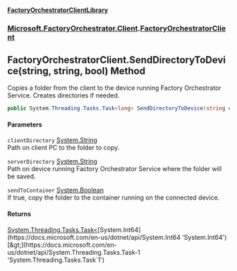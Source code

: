 #### [FactoryOrchestratorClientLibrary](./FactoryOrchestratorClientLibrary.md 'FactoryOrchestratorClientLibrary')
### [Microsoft.FactoryOrchestrator.Client](./Microsoft-FactoryOrchestrator-Client.md 'Microsoft.FactoryOrchestrator.Client').[FactoryOrchestratorClient](./Microsoft-FactoryOrchestrator-Client-FactoryOrchestratorClient.md 'Microsoft.FactoryOrchestrator.Client.FactoryOrchestratorClient')
## FactoryOrchestratorClient.SendDirectoryToDevice(string, string, bool) Method
Copies a folder from the client to the device running Factory Orchestrator Service. Creates directories if needed.  
```csharp
public System.Threading.Tasks.Task<long> SendDirectoryToDevice(string clientDirectory, string serverDirectory, bool sendToContainer=false);
```
#### Parameters
<a name='Microsoft-FactoryOrchestrator-Client-FactoryOrchestratorClient-SendDirectoryToDevice(string_string_bool)-clientDirectory'></a>
`clientDirectory` [System.String](https://docs.microsoft.com/en-us/dotnet/api/System.String 'System.String')  
Path on client PC to the folder to copy.  
  
<a name='Microsoft-FactoryOrchestrator-Client-FactoryOrchestratorClient-SendDirectoryToDevice(string_string_bool)-serverDirectory'></a>
`serverDirectory` [System.String](https://docs.microsoft.com/en-us/dotnet/api/System.String 'System.String')  
Path on device running Factory Orchestrator Service where the folder will be saved.  
  
<a name='Microsoft-FactoryOrchestrator-Client-FactoryOrchestratorClient-SendDirectoryToDevice(string_string_bool)-sendToContainer'></a>
`sendToContainer` [System.Boolean](https://docs.microsoft.com/en-us/dotnet/api/System.Boolean 'System.Boolean')  
If true, copy the folder to the container running on the connected device.  
  
#### Returns
[System.Threading.Tasks.Task&lt;](https://docs.microsoft.com/en-us/dotnet/api/System.Threading.Tasks.Task-1 'System.Threading.Tasks.Task`1')[System.Int64](https://docs.microsoft.com/en-us/dotnet/api/System.Int64 'System.Int64')[&gt;](https://docs.microsoft.com/en-us/dotnet/api/System.Threading.Tasks.Task-1 'System.Threading.Tasks.Task`1')  
